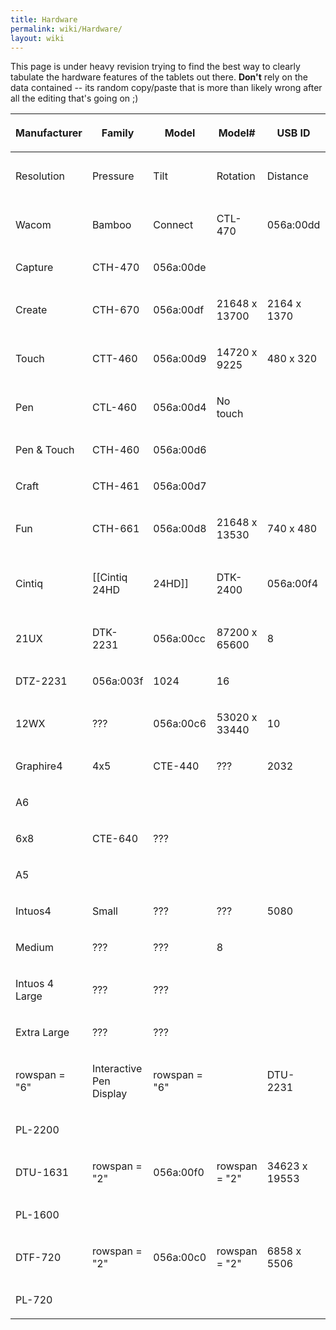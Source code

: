 ```yaml
---
title: Hardware
permalink: wiki/Hardware/
layout: wiki
---
```


This page is under heavy revision trying to find the best way to clearly
tabulate the hardware features of the tablets out there. **Don't** rely
on the data contained -- its random copy/paste that is more than likely
wrong after all the editing that's going on ;)

<table>
<thead>
<tr class="header">
<th><p>Manufacturer</p></th>
<th><p>Family</p></th>
<th><p>Model</p></th>
<th><p>Model#</p></th>
<th><p>USB ID</p></th>
<th><p>Pen</p></th>
<th><p>Touch</p></th>
<th><p>Pad</p></th>
<th><p>Notes</p></th>
</tr>
</thead>
<tbody>
<tr class="odd">
<td><p>Resolution</p></td>
<td><p>Pressure</p></td>
<td><p>Tilt</p></td>
<td><p>Rotation</p></td>
<td><p>Distance</p></td>
<td><p>Resolution</p></td>
<td><p>ExpressKeys</p></td>
<td><p>Fn Buttons</p></td>
<td><p>Strips</p></td>
</tr>
<tr class="even">
<td><p>Wacom</p></td>
<td><p>Bamboo</p></td>
<td><p>Connect</p></td>
<td><p>CTL-470</p></td>
<td><p>056a:00dd</p></td>
<td><p>rowspan = &quot;2&quot;</p></td>
<td><p>14720 x 9220</p></td>
<td><p>rowspan = &quot;8&quot;</p></td>
<td><p>1024</p></td>
</tr>
<tr class="odd">
<td><p>Capture</p></td>
<td><p>CTH-470</p></td>
<td><p>056a:00de</p></td>
<td></td>
</tr>
<tr class="even">
<td><p>Create</p></td>
<td><p>CTH-670</p></td>
<td><p>056a:00df</p></td>
<td><p>21648 x 13700</p></td>
<td><p>2164 x 1370</p></td>
<td></td>
</tr>
<tr class="odd">
<td><p>Touch</p></td>
<td><p>CTT-460</p></td>
<td><p>056a:00d9</p></td>
<td><p>14720 x 9225</p></td>
<td><p>480 x 320</p></td>
<td><p>No pen</p></td>
</tr>
<tr class="even">
<td><p>Pen</p></td>
<td><p>CTL-460</p></td>
<td><p>056a:00d4</p></td>
<td><p>No touch</p></td>
</tr>
<tr class="odd">
<td><p>Pen &amp; Touch</p></td>
<td><p>CTH-460</p></td>
<td><p>056a:00d6</p></td>
<td></td>
</tr>
<tr class="even">
<td><p>Craft</p></td>
<td><p>CTH-461</p></td>
<td><p>056a:00d7</p></td>
<td></td>
</tr>
<tr class="odd">
<td><p>Fun</p></td>
<td><p>CTH-661</p></td>
<td><p>056a:00d8</p></td>
<td><p>21648 x 13530</p></td>
<td><p>740 x 480</p></td>
<td></td>
</tr>
<tr class="even">
<td><p>Cintiq</p></td>
<td><p>[[Cintiq 24HD</p></td>
<td><p>24HD]]</p></td>
<td><p>DTK-2400</p></td>
<td><p>056a:00f4</p></td>
<td><p>104480 x 65600</p></td>
<td><p>2048</p></td>
<td><p>±60° @ 1°</p></td>
<td><p>±180° @ 0.2°</p></td>
</tr>
<tr class="odd">
<td><p>21UX</p></td>
<td><p>DTK-2231</p></td>
<td><p>056a:00cc</p></td>
<td><p>87200 x 65600</p></td>
<td><p>8</p></td>
<td><ul>
<li>ModeCycleL</li>
<li>ModeCycleR</li>
</ul></td>
<td><p>2</p></td>
<td><p>0</p></td>
<td></td>
</tr>
<tr class="even">
<td><p>DTZ-2231</p></td>
<td><p>056a:003f</p></td>
<td><p>1024</p></td>
<td><p>16</p></td>
<td></td>
<td><p>2</p></td>
<td><p>0</p></td>
<td></td>
</tr>
<tr class="odd">
<td><p>12WX</p></td>
<td><p>???</p></td>
<td><p>056a:00c6</p></td>
<td><p>53020 x 33440</p></td>
<td><p>10</p></td>
<td><p>0</p></td>
<td><p>2</p></td>
<td><p>0</p></td>
<td></td>
</tr>
<tr class="even">
<td><p>Graphire4</p></td>
<td><p>4x5</p></td>
<td><p>CTE-440</p></td>
<td><p>???</p></td>
<td><p>2032</p></td>
<td><p>512</p></td>
<td><p>N/A</p></td>
<td><p>N/A</p></td>
<td><p>???</p></td>
</tr>
<tr class="odd">
<td><p>A6</p></td>
</tr>
<tr class="even">
<td><p>6x8</p></td>
<td><p>CTE-640</p></td>
<td><p>???</p></td>
<td></td>
</tr>
<tr class="odd">
<td><p>A5</p></td>
</tr>
<tr class="even">
<td><p>Intuos4</p></td>
<td><p>Small</p></td>
<td><p>???</p></td>
<td><p>???</p></td>
<td><p>5080</p></td>
<td><p>2048</p></td>
<td><p>± 60°</p></td>
<td><p>Y</p></td>
<td><p>???</p></td>
</tr>
<tr class="odd">
<td><p>Medium</p></td>
<td><p>???</p></td>
<td><p>???</p></td>
<td><p>8</p></td>
</tr>
<tr class="even">
<td><p>Intuos 4 Large</p></td>
<td><p>???</p></td>
<td><p>???</p></td>
</tr>
<tr class="odd">
<td><p>Extra Large</p></td>
<td><p>???</p></td>
<td><p>???</p></td>
</tr>
<tr class="even">
<td><p>rowspan = &quot;6&quot;</p></td>
<td><p>Interactive Pen Display</p></td>
<td><p>rowspan = &quot;6&quot;</p></td>
<td></td>
<td><p>DTU-2231</p></td>
<td><p>rowspan = &quot;2&quot;</p></td>
<td><p>056a:00ce</p></td>
<td><p>rowspan = &quot;2&quot;</p></td>
<td><p>47864 x 27011</p></td>
</tr>
<tr class="odd">
<td><p>PL-2200</p></td>
<td></td>
</tr>
<tr class="even">
<td><p>DTU-1631</p></td>
<td><p>rowspan = &quot;2&quot;</p></td>
<td><p>056a:00f0</p></td>
<td><p>rowspan = &quot;2&quot;</p></td>
<td><p>34623 x 19553</p></td>
<td></td>
</tr>
<tr class="odd">
<td><p>PL-1600</p></td>
<td></td>
</tr>
<tr class="even">
<td><p>DTF-720</p></td>
<td><p>rowspan = &quot;2&quot;</p></td>
<td><p>056a:00c0</p></td>
<td><p>rowspan = &quot;2&quot;</p></td>
<td><p>6858 x 5506</p></td>
<td></td>
</tr>
<tr class="odd">
<td><p>PL-720</p></td>
<td></td>
</tr>
</tbody>
</table>
